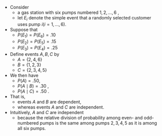 - Consider 
	- a gas station with six pumps numbered $1,2,\ldots ,6$ , 
	- let ${E}_{i}$ denote the simple event that a randomly selected customer uses pump $i\left( {i = 1,\ldots ,6}\right)$. 
- Suppose that
	- $P\left( {E}_{1}\right) = P\left( {E}_{6}\right) = {.10}$
	- $P\left( {E}_{2}\right) = P\left( {E}_{5}\right) = {.15}$
	- $P\left( {E}_{3}\right) = P\left( {E}_{4}\right) = {.25}$
- Define events $A,B,C$ by
	- $A = \{ 2,4,6\}$
	- $B = \{ 1,2,3\}$
	- $C = \{ 2,3,4,5\}$
- We then have 
	- $P\left( A\right) = {.50}$,
	- $P\left( {A \mid B}\right) = {.30}$ , 
	- $P\left( {A \mid C}\right) = {.50}$ . 
- That is, 
	- events $A$ and $B$ are dependent, 
	- whereas events $A$ and $C$ are independent. 
- Intuitively, $A$ and $C$ are independent 
	- because the relative division of probability among even- and odd-numbered pumps is the same among pumps $2,3,4,5$ as it is among all six pumps.
